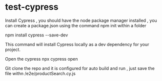 # test-cypress

Install Cypress , you should have the node package manager installed , you can create a package.json using the command npm init within a folder 

  npm install cypress --save-dev
  
This command will install Cypress locally as a dev dependency for your project.

Open the cypress 
  npx cypress open
  
Git clone the repo and it is configured for auto build and run , just save the file withn /e2e/productSearch.cy.js
